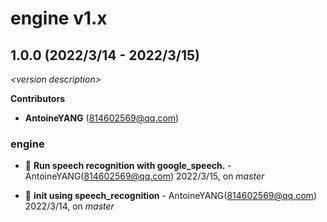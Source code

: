 # engine v1.x

## 1.0.0 (2022/3/14 - 2022/3/15)

_\<version description\>_

**Contributors**

- **AntoineYANG** (814602569@qq.com)

### engine

+ 🌱 **Run speech recognition with google_speech.** - AntoineYANG(814602569@qq.com) 2022/3/15, on _master_

+ 🌱 **init using speech_recognition** - AntoineYANG(814602569@qq.com) 2022/3/14, on _master_


